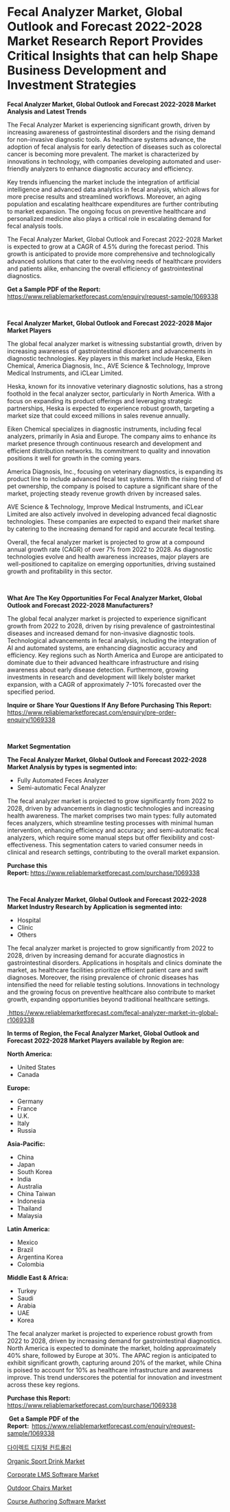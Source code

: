 <p><h1>Fecal Analyzer Market, Global Outlook and Forecast 2022-2028 Market Research Report Provides Critical Insights that can help Shape Business Development and Investment Strategies</h1></p><p><strong>Fecal Analyzer Market, Global Outlook and Forecast 2022-2028 Market Analysis and Latest Trends</strong></p>
<p><p>The Fecal Analyzer Market is experiencing significant growth, driven by increasing awareness of gastrointestinal disorders and the rising demand for non-invasive diagnostic tools. As healthcare systems advance, the adoption of fecal analysis for early detection of diseases such as colorectal cancer is becoming more prevalent. The market is characterized by innovations in technology, with companies developing automated and user-friendly analyzers to enhance diagnostic accuracy and efficiency.</p><p>Key trends influencing the market include the integration of artificial intelligence and advanced data analytics in fecal analysis, which allows for more precise results and streamlined workflows. Moreover, an aging population and escalating healthcare expenditures are further contributing to market expansion. The ongoing focus on preventive healthcare and personalized medicine also plays a critical role in escalating demand for fecal analysis tools.</p><p>The Fecal Analyzer Market, Global Outlook and Forecast 2022-2028 Market is expected to grow at a CAGR of 4.5% during the forecast period. This growth is anticipated to provide more comprehensive and technologically advanced solutions that cater to the evolving needs of healthcare providers and patients alike, enhancing the overall efficiency of gastrointestinal diagnostics.</p></p>
<p><strong>Get a Sample PDF of the Report:&nbsp;</strong> <a href="https://www.reliablemarketforecast.com/enquiry/request-sample/1069338">https://www.reliablemarketforecast.com/enquiry/request-sample/1069338</a></p>
<p>&nbsp;</p>
<p><strong>Fecal Analyzer Market, Global Outlook and Forecast 2022-2028 Major Market Players</strong></p>
<p><p>The global fecal analyzer market is witnessing substantial growth, driven by increasing awareness of gastrointestinal disorders and advancements in diagnostic technologies. Key players in this market include Heska, Eiken Chemical, America Diagnosis, Inc., AVE Science & Technology, Improve Medical Instruments, and iCLear Limited.</p><p>Heska, known for its innovative veterinary diagnostic solutions, has a strong foothold in the fecal analyzer sector, particularly in North America. With a focus on expanding its product offerings and leveraging strategic partnerships, Heska is expected to experience robust growth, targeting a market size that could exceed millions in sales revenue annually.</p><p>Eiken Chemical specializes in diagnostic instruments, including fecal analyzers, primarily in Asia and Europe. The company aims to enhance its market presence through continuous research and development and efficient distribution networks. Its commitment to quality and innovation positions it well for growth in the coming years.</p><p>America Diagnosis, Inc., focusing on veterinary diagnostics, is expanding its product line to include advanced fecal test systems. With the rising trend of pet ownership, the company is poised to capture a significant share of the market, projecting steady revenue growth driven by increased sales.</p><p>AVE Science & Technology, Improve Medical Instruments, and iCLear Limited are also actively involved in developing advanced fecal diagnostic technologies. These companies are expected to expand their market share by catering to the increasing demand for rapid and accurate fecal testing.</p><p>Overall, the fecal analyzer market is projected to grow at a compound annual growth rate (CAGR) of over 7% from 2022 to 2028. As diagnostic technologies evolve and health awareness increases, major players are well-positioned to capitalize on emerging opportunities, driving sustained growth and profitability in this sector.</p></p>
<p>&nbsp;</p>
<p><strong>What Are The Key Opportunities For Fecal Analyzer Market, Global Outlook and Forecast 2022-2028 Manufacturers?</strong></p>
<p><p>The global fecal analyzer market is projected to experience significant growth from 2022 to 2028, driven by rising prevalence of gastrointestinal diseases and increased demand for non-invasive diagnostic tools. Technological advancements in fecal analysis, including the integration of AI and automated systems, are enhancing diagnostic accuracy and efficiency. Key regions such as North America and Europe are anticipated to dominate due to their advanced healthcare infrastructure and rising awareness about early disease detection. Furthermore, growing investments in research and development will likely bolster market expansion, with a CAGR of approximately 7-10% forecasted over the specified period.</p></p>
<p><strong>Inquire or Share Your Questions If Any Before Purchasing This Report:</strong> <a href="https://www.reliablemarketforecast.com/enquiry/pre-order-enquiry/1069338">https://www.reliablemarketforecast.com/enquiry/pre-order-enquiry/1069338</a></p>
<p>&nbsp;</p>
<p><strong>Market Segmentation</strong></p>
<p><strong>The Fecal Analyzer Market, Global Outlook and Forecast 2022-2028 Market Analysis by types is segmented into:</strong></p>
<p><ul><li>Fully Automated Feces Analyzer</li><li>Semi-automatic Fecal Analyzer</li></ul></p>
<p><p>The fecal analyzer market is projected to grow significantly from 2022 to 2028, driven by advancements in diagnostic technologies and increasing health awareness. The market comprises two main types: fully automated feces analyzers, which streamline testing processes with minimal human intervention, enhancing efficiency and accuracy; and semi-automatic fecal analyzers, which require some manual steps but offer flexibility and cost-effectiveness. This segmentation caters to varied consumer needs in clinical and research settings, contributing to the overall market expansion.</p></p>
<p><strong>Purchase this Report:&nbsp;</strong><a href="https://www.reliablemarketforecast.com/purchase/1069338">https://www.reliablemarketforecast.com/purchase/1069338</a></p>
<p>&nbsp;</p>
<p><strong>The Fecal Analyzer Market, Global Outlook and Forecast 2022-2028 Market Industry Research by Application is segmented into:</strong></p>
<p><ul><li>Hospital</li><li>Clinic</li><li>Others</li></ul></p>
<p><p>The fecal analyzer market is projected to grow significantly from 2022 to 2028, driven by increasing demand for accurate diagnostics in gastrointestinal disorders. Applications in hospitals and clinics dominate the market, as healthcare facilities prioritize efficient patient care and swift diagnoses. Moreover, the rising prevalence of chronic diseases has intensified the need for reliable testing solutions. Innovations in technology and the growing focus on preventive healthcare also contribute to market growth, expanding opportunities beyond traditional healthcare settings.</p></p>
<p><a href="https://www.reliablemarketforecast.com/fecal-analyzer-market-in-global-r1069338">&nbsp;https://www.reliablemarketforecast.com/fecal-analyzer-market-in-global-r1069338</a></p>
<p><strong>In terms of Region, the Fecal Analyzer Market, Global Outlook and Forecast 2022-2028 Market Players available by Region are:</strong></p>
<p>
    <p> <strong> North America: </strong>
        <ul>
            <li>United States</li>
            <li>Canada</li>
        </ul>
        </p> 
    <p> <strong> Europe: </strong>
        <ul>
            <li>Germany</li>
            <li>France</li>
            <li>U.K.</li>
            <li>Italy</li>
            <li>Russia</li>
        </ul>
        </p> 
    <p> <strong> Asia-Pacific: </strong>
        <ul>
            <li>China</li>
            <li>Japan</li>
            <li>South Korea</li>
            <li>India</li>
            <li>Australia</li>
            <li>China Taiwan</li>
            <li>Indonesia</li>
            <li>Thailand</li>
            <li>Malaysia</li>
        </ul>
        </p> 
    <p> <strong> Latin America: </strong>
        <ul>
            <li>Mexico</li>
            <li>Brazil</li>
            <li>Argentina Korea</li>
            <li>Colombia</li>
        </ul>
        </p> 
    <p> <strong> Middle East & Africa: </strong>
        <ul>
            <li>Turkey</li>
            <li>Saudi</li>
            <li>Arabia</li>
            <li>UAE</li>
            <li>Korea</li>
        </ul>
    </p>
    </p>
<p><p>The fecal analyzer market is projected to experience robust growth from 2022 to 2028, driven by increasing demand for gastrointestinal diagnostics. North America is expected to dominate the market, holding approximately 40% share, followed by Europe at 30%. The APAC region is anticipated to exhibit significant growth, capturing around 20% of the market, while China is poised to account for 10% as healthcare infrastructure and awareness improve. This trend underscores the potential for innovation and investment across these key regions.</p></p>
<p><strong>Purchase this Report: </strong><a href="https://www.reliablemarketforecast.com/purchase/1069338">https://www.reliablemarketforecast.com/purchase/1069338</a></p>
<p>&nbsp;<strong>Get a Sample PDF of the Report:&nbsp;&nbsp;</strong><a href="https://www.reliablemarketforecast.com/enquiry/request-sample/1069338">https://www.reliablemarketforecast.com/enquiry/request-sample/1069338</a></p>
<p><strong></strong></p>
<p><p><a href="https://github.com/sougarounis/Market-Research-Report-List-6/blob/main/490121610583.md">다이렉트 디지털 컨트롤러</a></p><p><a href="https://medium.com/@robeathews675666/the-market-for-organic-sport-drink-market-is-examined-in-this-report-along-with-the-factors-that-5ed4c4c02b0b">Organic Sport Drink Market</a></p><p><a href="https://www.linkedin.com/pulse/corporate-lms-software-market-forecast-global-trends-analysis-7isvf?trackingId=E%2BCIuWHlRtedgDHq4KMyxw%3D%3D">Corporate LMS Software Market</a></p><p><a href="https://medium.com/@josefahauck/what-is-outdoor-chairs-market-f5f1da8aa55d">Outdoor Chairs Market</a></p><p><a href="https://www.linkedin.com/pulse/exploring-course-authoring-software-market-dynamics-revenue-0ln9f?trackingId=yhb%2FS18ETbSd4dza21hQDA%3D%3D">Course Authoring Software Market</a></p></p>